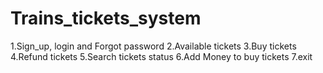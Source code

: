 # Trains_tickets_system
1.Sign_up, login and Forgot password
2.Available tickets
3.Buy tickets
4.Refund tickets
5.Search tickets status
6.Add Money to buy tickets
7.exit
